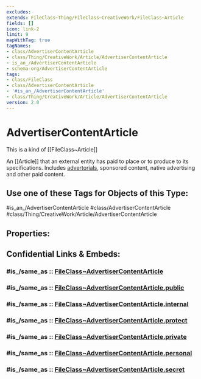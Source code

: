 ```yaml
---
excludes: 
extends: FileClass~Thing/FileClass~CreativeWork/FileClass~Article
fields: []
icon: link-2
limit: 9
mapWithTag: true
tagNames:
- class/AdvertiserContentArticle
- class/Thing/CreativeWork/Article/AdvertiserContentArticle
- is_an_/AdvertiserContentArticle
- schema-org/AdvertiserContentArticle
tags:
- class/FileClass
- class/AdvertiserContentArticle
- '#is_an_/AdvertiserContentArticle'
- class/Thing/CreativeWork/Article/AdvertiserContentArticle
version: 2.0
---
```


# AdvertiserContentArticle
This is a kind of [[FileClass~Article]]

An [[Article]] that an external entity has paid to place or to produce to its specifications. Includes [advertorials](https://en.wikipedia.org/wiki/Advertorial), sponsored content, native advertising and other paid content.


## Use one of these Tags for Objects of this Type:

#is_an_/AdvertiserContentArticle
#class/AdvertiserContentArticle
#class/Thing/CreativeWork/Article/AdvertiserContentArticle

## Properties:


## Confidential Links & Embeds: 

### #is_/same_as :: [FileClass~AdvertiserContentArticle](/_Standards/fileClass/FileClass~Thing/FileClass~CreativeWork/FileClass~Article/FileClass~AdvertiserContentArticle.md) 

### #is_/same_as :: [FileClass~AdvertiserContentArticle.public](/_public/fileClass/FileClass~Thing/FileClass~CreativeWork/FileClass~Article/FileClass~AdvertiserContentArticle.public.md) 

### #is_/same_as :: [FileClass~AdvertiserContentArticle.internal](/_internal/fileClass/FileClass~Thing/FileClass~CreativeWork/FileClass~Article/FileClass~AdvertiserContentArticle.internal.md) 

### #is_/same_as :: [FileClass~AdvertiserContentArticle.protect](/_protect/fileClass/FileClass~Thing/FileClass~CreativeWork/FileClass~Article/FileClass~AdvertiserContentArticle.protect.md) 

### #is_/same_as :: [FileClass~AdvertiserContentArticle.private](/_private/fileClass/FileClass~Thing/FileClass~CreativeWork/FileClass~Article/FileClass~AdvertiserContentArticle.private.md) 

### #is_/same_as :: [FileClass~AdvertiserContentArticle.personal](/_personal/fileClass/FileClass~Thing/FileClass~CreativeWork/FileClass~Article/FileClass~AdvertiserContentArticle.personal.md) 

### #is_/same_as :: [FileClass~AdvertiserContentArticle.secret](/_secret/fileClass/FileClass~Thing/FileClass~CreativeWork/FileClass~Article/FileClass~AdvertiserContentArticle.secret.md)

